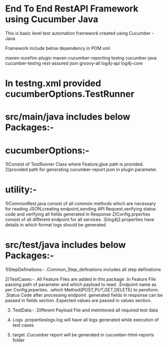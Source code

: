 # End To End RestAPI Framework using Cucumber Java

This is basic level test automation framework created using Cucumber - Java

Framework include below dependency in POM.xml

maven-surefire-plugin
maven-cucumber-reporting
testng
cucumber-java
cucumber-testng
rest-assured
json
groovy-all
log4j-api
log4j-core

# In testng.xml provided cucumberOptions.TestRunner

# src/main/java includes below Packages:-

# cucumberOptions:-
  1)Consist of TestRunner Class where Feature,glue path is provided. 
  2)provided path for generating cucumber-report.json in plugin parameter.
  
# utility:-
  1)CommonRest.java consist of all common methods which are necessary for reading JSON,creating endpoint,sending API Request,verifying status code and verifying all fields generated in Response
  2)Config.prperties consist of all different endpoint for all services.
  3)log4j2.properties have details in which format logs should be generated 

# src/test/java includes below Packages:-

1)StepDefinations:-
  .Common_Step_definations includes all step definations

2)TestCases:-
  .All Feature Files are added in this package
  .In Feature File passing path of parameter and which payload to read.
  .Endpoint name as per Config.prperties.
  .which Method(POST,PUT,GET,DELETE) to peroform.
  .Status Code after processing endpoint
  .generated fields in response can be passed in fields section
  .Expected values are passed in values section.

3) TestData:-
  .Different Payload File and metntioned all required test data

4) Logs
  .propertieslogs.log will have all logs generated while execution of test cases

5) target
  .Cucumber report will be generated in cucumber-html-reports folder
  
  
